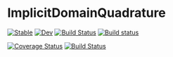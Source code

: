 # ImplicitDomainQuadrature

[![Stable](https://img.shields.io/badge/docs-stable-blue.svg)](https://ArjunNarayanan.github.io/ImplicitDomainQuadrature/stable)
[![Dev](https://img.shields.io/badge/docs-dev-blue.svg)](https://ArjunNarayanan.github.io/ImplicitDomainQuadrature/dev)
[![Build Status](https://travis-ci.com/ArjunNarayanan/ImplicitDomainQuadrature.svg?branch=master)](https://travis-ci.com/ArjunNarayanan/ImplicitDomainQuadrature)
[![Build status](https://ci.appveyor.com/api/projects/status/p4p3quabn9w2tc8u?svg=true)](https://ci.appveyor.com/project/ArjunNarayanan/implicitdomainquadrature)

[![Coverage Status](https://coveralls.io/repos/github/ArjunNarayanan/ImplicitDomainQuadrature/badge.svg?branch=master)](https://coveralls.io/github/ArjunNarayanan/ImplicitDomainQuadrature?branch=master)
[![Build Status](https://api.cirrus-ci.com/github/ArjunNarayanan/ImplicitDomainQuadrature.jl.svg)](https://cirrus-ci.com/github/ArjunNarayanan/ImplicitDomainQuadrature.jl)
